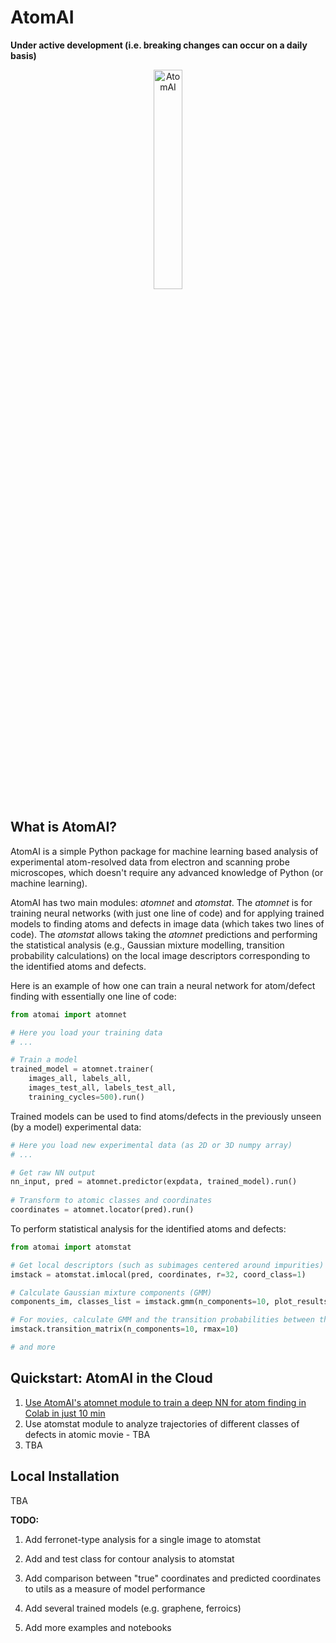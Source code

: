 # AtomAI
**Under active development (i.e. breaking changes can occur on a daily basis)**

<p align="center">
  <img src="https://github.com/ziatdinovmax/atomai/blob/master/AtomAI_logo.png" width="30%" title="AtomAI">
<p align="justify">

## What is AtomAI?

AtomAI is a simple Python package for machine learning based analysis of experimental atom-resolved data from electron and scanning probe microscopes, which doesn't require any advanced knowledge of Python (or machine learning).

AtomAI has two main modules: *atomnet* and *atomstat*. The *atomnet* is for training neural networks (with just one line of code) and for applying trained models to finding atoms and defects in image data (which takes two lines of code). The *atomstat* allows taking the *atomnet* predictions and performing the statistical analysis (e.g., Gaussian mixture modelling, transition probability calculations) on the local image descriptors corresponding to the identified atoms and defects.

Here is an example of how one can train a neural network for atom/defect finding with essentially one line of code:

```python
from atomai import atomnet

# Here you load your training data
# ...

# Train a model
trained_model = atomnet.trainer(
    images_all, labels_all, 
    images_test_all, labels_test_all,
    training_cycles=500).run()   
```

Trained models can be used to find atoms/defects in the previously unseen (by a model) experimental data:
```python
# Here you load new experimental data (as 2D or 3D numpy array)
# ...

# Get raw NN output
nn_input, pred = atomnet.predictor(expdata, trained_model).run()
    
# Transform to atomic classes and coordinates
coordinates = atomnet.locator(pred).run()
```

To perform statistical analysis for the identified atoms and defects:
```python
from atomai import atomstat

# Get local descriptors (such as subimages centered around impurities)
imstack = atomstat.imlocal(pred, coordinates, r=32, coord_class=1)

# Calculate Gaussian mixture components (GMM)
components_im, classes_list = imstack.gmm(n_components=10, plot_results=True)

# For movies, calculate GMM and the transition probabilities between them along the trajectories
imstack.transition_matrix(n_components=10, rmax=10)

# and more
```

## Quickstart: AtomAI in the Cloud

1. [Use AtomAI's atomnet module to train a deep NN for atom finding in Colab in just 10 min](https://colab.research.google.com/github/ziatdinovmax/atomai/blob/master/notebooks/atomai_atomnet.ipynb)
2. Use atomstat module to analyze trajectories of different classes of defects in atomic movie - TBA
3. TBA

## Local Installation

TBA

**TODO:**

1) Add ferronet-type analysis for a single image to atomstat

2) Add and test class for contour analysis to atomstat

3) Add comparison between "true" coordinates and predicted coordinates to utils as a measure of model performance

4) Add several trained models (e.g. graphene, ferroics)

5) Add more examples and notebooks
